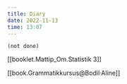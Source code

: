 ```yaml
---
title: Diary
date: 2022-11-13
time: 13:07
---
```


```tasks
(not done)
```

[[booklet.Mattip_Om.Statistik 3]]

[[book.Grammatikkursus@Bodil·Aline]]